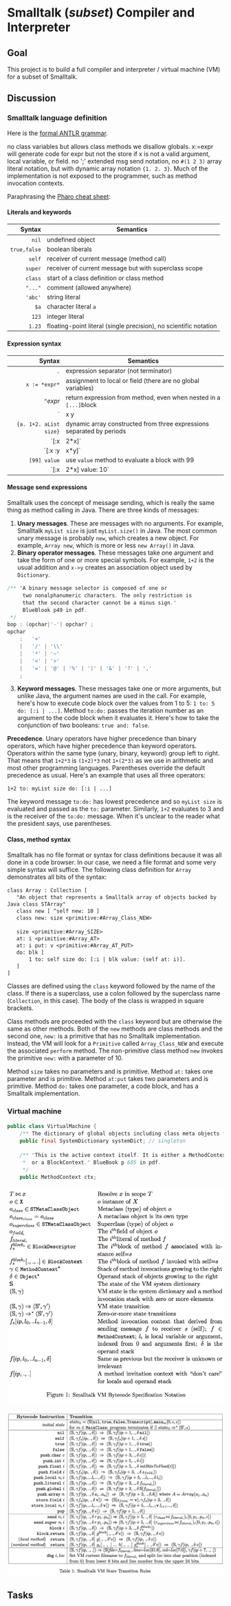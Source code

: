 # Smalltalk (*subset*) Compiler and Interpreter

## Goal

This project is to build a full compiler and interpreter / virtual machine (VM) for a subset of Smalltalk.



## Discussion

### Smalltalk language definition

Here is the [formal ANTLR grammar](https://github.com/USF-CS652-starterkits/parrt-smalltalk/blob/master/src/smalltalk/compiler/Smalltalk.g4).

no class variables but allows class methods
we disallow globals. x:=expr will generate code for expr but not the store if x is not a valid argument, local variable, or field. no ';' extended msg send notation, no `#(1 2 3)` array literal notation, but with dynamic array notation `{1. 2. 3}`. Much of the implementation is not exposed to the programmer, such as method invocation contexts.

Paraphrasing the [Pharo cheat sheet](http://files.pharo.org/media/flyer-cheat-sheet.pdf):

#### Literals and keywords
| Syntax | Semantics |
|--------:|--------|
|  `nil` | undefined object |
|`true,false`|boolean liberals|
|`self`|receiver of current message (method call)|
|`super`|receiver of current message but with superclass scope|
|`class`|start of a class definition or class method|
|`"..."`|comment (allowed anywhere)|
|`'abc'`|string literal|
|`$a`|character literal `a`|
|`123`|integer literal|
|`1.23`|floating-point literal (single precision), no scientific notation|

#### Expression syntax

| Syntax | Semantics |
|---------:|--------|
|`.`|expression separator (not terminator)|
|`x := *expr*`|assignment to local or field (there are no global variables)|
|`^`*expr*|return expression from method, even when nested in a `[...]`block|
|`|x y|`|define two local variables or fields|
|`{a. 1+2. aList size}`|dynamic array constructed from three expressions separated by periods|
|`[:x | 2*x]`|code block taking one parameter and evaluating to twice that parameter; in common usage, of these are called lambdas or closures.|
|`[:x :y | x*y]`|code block taking two parameters|
|`[99] value` |use `value` method to evaluate a block with 99|
|`[:x | 2*x] value: 10` |use `value:` method to evaluate a block with parameter 10|

#### Message send expressions

Smalltalk uses the concept of message sending, which is really the same thing as method calling in Java. There are three kinds of messages:

1. **Unary messages**.  These are messages with no arguments. For example, Smalltalk `myList size` is just `myList.size()` in Java. The most common unary message is probably `new`, which creates a new object. For example, `Array new`, which is more or less `new Array()` in Java.
1. **Binary operator messages**.  These messages take one argument and take the form of one or more special symbols. For example, `1+2` is the usual addition and `x->y` creates an association object used by `Dictionary`.
```java
/** "A binary message selector is composed of one or
     two nonalphanumeric characters. The only restriction is
     that the second character cannot be a minus sign."
     BlueBlook p49 in pdf.
 */
bop : (opchar|'-') opchar? ;
opchar
	:	'+'
	|	'/' | '\\'
	|	'*' | '~'
	|	'<' | '>'
	|	'=' | '@' | '%' | '|' | '&' | '?' | ','
	;
```
3. **Keyword messages**. These messages take one or more arguments, but unlike Java, the argument names are used in the call. For example, here's how to execute code block over the values from 1 to 5: `1 to: 5 do: [:i | ...]`.  Method `to:do:` passes the iteration number as an argument to the code block when it evaluates it. Here's how to take the conjunction of two booleans: `true and: false`.

**Precedence**.  Unary operators have higher precedence than binary operators, which have higher precedence than keyword operators.  Operators within the same type (unary, binary, keyword) group left to right. That means that `1+2*3` is `(1+2)*3` not `1+(2*3)` as we use in arithmetic and most other programming languages. Parentheses override the default precedence as usual. Here's an example that uses all three operators:

```
1+2 to: myList size do: [:i | ...]
```

The keyword message `to:do:` has lowest precedence and so `myList size` is evaluated and passed as the `to:` parameter.  Similarly, `1+2` evaluates to 3 and is the receiver of the `to:do:` message. When it's unclear to the reader what the president says, use parentheses.

#### Class, method syntax

Smalltalk has no file format or syntax for class definitions because it was all done in a code browser. In our case, we need a file format and some very simple syntax will suffice. The following class definition for `Array` demonstrates all bits of the syntax:

```
class Array : Collection [
   "An object that represents a Smalltalk array of objects backed by Java class STArray"
   class new [ ^self new: 10 ]
   class new: size <primitive:#Array_Class_NEW>

   size <primitive:#Array_SIZE>
   at: i <primitive:#Array_AT>
   at: i put: v <primitive:#Array_AT_PUT>
   do: blk [
       1 to: self size do: [:i | blk value: (self at: i)].
   ]
]
```

Classes are defined using the `class` keyword followed by the name of the class. If there is a superclass, use a colon followed by the superclass name (`Collection`, in this case). The body of the class is wrapped in square brackets.

Class methods are proceeded with the `class` keyword but are otherwise the same as other methods. Both of the `new` methods are class methods and the second one, `new:` is a primitive that has no Smalltalk implementation. Instead, the VM will look for a `Primitive` called `Array_Class_NEW` and execute the associated `perform` method. The non-primitive class method `new` invokes the primitive `new:` with a parameter of 10.

Method `size` takes no parameters and is primitive. Method `at:` takes one parameter and is primitive.  Method `at:put` takes two parameters and is primitive.  Method `do:` takes one parameter, a code block, and has a Smalltalk implementation.

### Virtual machine

```java
public class VirtualMachine {
	/** The dictionary of global objects including class meta objects */
	public final SystemDictionary systemDict; // singleton

	/** "This is the active context itself. It is either a MethodContext
	 *  or a BlockContext." BlueBook p 605 in pdf.
	 */
	public MethodContext ctx;
```

![notation](images/smalltalk-notation.png)

![rules](images/smalltalk-rules.png)

## Tasks
